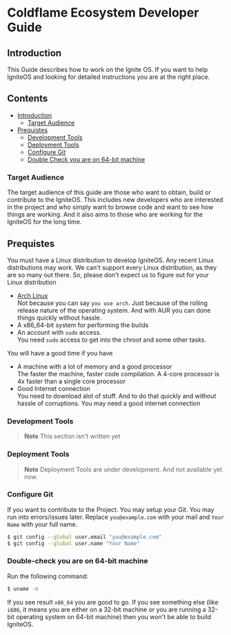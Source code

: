 # Coldflame Ecosystem Developer Guide

## Introduction
This Guide describes how to work on the Ignite OS. If you want to help IgniteOS and looking for detailed instructions you are at the right place.

## Contents
- [Introduction](#introduction)
    - [Target Audience](#target-audience)
- [Prequistes](#prequistes)
    - [Development Tools](#development-tools)
    - [Deployment Tools](#deployment-tools)
    - [Configure Git](#configure-git)
    - [Double Check you are on 64-bit machine](#double-check-you-are-on-64-bit-machine)

### Target Audience
The target audience of this guide are those who want to obtain, build or contribute to the IgniteOS. This includes new developers who are interested in the project and who simply want to browse code and want to see how things are working. And it also aims to those who are working for the IgniteOS for the long time.

## Prequistes
You must have a Linux distribution to develop IgniteOS. Any recent Linux distributions may work. We can't support every Linux distribution, as they are so many out there. So, please don't expect us to figure out for your Linux distribution
- [Arch Linux](https://archlinux.org)
<br>Not because you can say `you use arch`. Just because of the rolling release nature of the operating system. And with AUR you can done things quickly without hassle. 
- A x86_64-bit system for performing the builds
- An account with `sudo` access.
<br>You need `sudo` access to get into the chroot and some other tasks.

You will have a good time if you have
- A machine with a lot of memory and a good processor
<br>The faster the machine, faster code compilation. A 4-core processor is 4x faster than a single core processor
- Good Internet connection
<br>You need to download alot of stuff. And to do that quickly and without hassle of corruptions. You may need a good internet connection

### Development Tools
> **Note**
> This section isn't written yet

### Deployment Tools
> **Note**
> Deployment Tools are under development. And not available yet now.

### Configure Git
If you want to contribute to the Project. You may setup your Git. You may run into errors/issues later. Replace `you@example.com` with your mail and `Your Name` with your full name.
```bash
$ git config --global user.email "you@example.com"
$ git config --global user.name "Your Name"
```

### Double-check you are on 64-bit machine
Run the following command:
```bash
$ uname -m
```
If you see result `x86_64` you are good to go. If you see something else (like `i686`, it means you are either on a 32-bit machine or you are running a 32-bit operating system on 64-bit machine) then you won't be able to build IgniteOS.